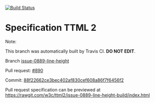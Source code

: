 [![Build Status](https://travis-ci.org/w3c/ttml2.svg?branch=issue-0889-line-height)](https://travis-ci.org/w3c/ttml2)


# Specification TTML 2


Note:


This branch was automatically built by Travis CI. <b>DO NOT EDIT</b>.


 Branch [issue-0889-line-height](https://github.com/w3c/ttml2/tree/issue-0889-line-height)


 Pull request: [#890](https://github.com/w3c/ttml2/pull/890)


 Commit: [88f22662ce3bec402af830cef608a86f7f6456f2](https://github.com/w3c/ttml2/commit/88f22662ce3bec402af830cef608a86f7f6456f2)

Pull request specification can be previewed at https://rawgit.com/w3c/ttml2/issue-0889-line-height-build/index.html



